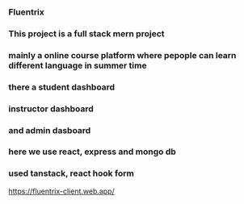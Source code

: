 ### Fluentrix
### This project is a full stack mern project 
### mainly a online course platform where pepople can learn different language in summer time
### there a student dashboard
### instructor dashboard
### and admin dasboard
### here we use react, express and mongo db
### used tanstack, react hook form
https://fluentrix-client.web.app/